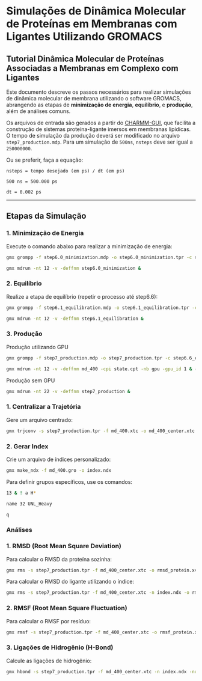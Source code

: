 # Simulações de Dinâmica Molecular de Proteínas em Membranas com Ligantes Utilizando GROMACS
## Tutorial Dinâmica Molecular de Proteínas Associadas a Membranas em Complexo com Ligantes

Este documento descreve os passos necessários para realizar simulações de dinâmica molecular de membrana utilizando o software GROMACS, abrangendo as etapas de **minimização de energia**, **equilíbrio**, e **produção**, além de análises comuns. 

Os arquivos de entrada são gerados a partir do [CHARMM-GUI](https://charmm-gui.org/), que facilita a construção de sistemas proteína-ligante imersos em membranas lipídicas. O tempo de simulação da produção deverá ser modificado no arquivo ```step7_production.mdp```. Para um simulação de ```500ns```, ```nsteps``` deve ser igual a ```250000000```.

Ou se preferir, faça a equação:

```nsteps = tempo desejado (em ps) / dt (em ps)```

```​500 ns = 500.000 ps```

```dt = 0.002 ps```

---

## Etapas da Simulação

### 1. **Minimização de Energia**
Execute o comando abaixo para realizar a minimização de energia:
```bash
gmx grompp -f step6.0_minimization.mdp -o step6.0_minimization.tpr -c step5_input.gro -r step5_input.gro -p topol.top -n index.ndx

gmx mdrun -nt 12 -v -deffnm step6.0_minimization &
```

### 2. **Equilíbrio**
Realize a etapa de equilíbrio (repetir o processo até step6.6):
```bash
gmx grompp -f step6.1_equilibration.mdp -o step6.1_equilibration.tpr -c step5_input.gro -r step5_input.gro -p topol.top -n index.ndx

gmx mdrun -nt 12 -v -deffnm step6.1_equilibration &

```

### 3. **Produção**
Produção utilizando GPU

```bash
gmx grompp -f step7_production.mdp -o step7_production.tpr -c step6.6_equilibration.gro -t step6.6_equilibration.cpt -p topol.top -n index.ndx

gmx mdrun -nt 12 -v -deffnm md_400 -cpi state.cpt -nb gpu -gpu_id 1 & -append
```

Produção sem GPU

```bash
gmx mdrun -nt 22 -v -deffnm step7_production &
```

### 1. **Centralizar a Trajetória**
Gere um arquivo centrado:

```bash
gmx trjconv -s step7_production.tpr -f md_400.xtc -o md_400_center.xtc -pbc mol -center
```

### 2. **Gerar Index**
Crie um arquivo de índices personalizado:

```bash
gmx make_ndx -f md_400.gro -o index.ndx
```

Para definir grupos específicos, use os comandos:

```bash
13 & ! a H*

name 32 UNL_Heavy

q
```

### Análises
### 1. **RMSD (Root Mean Square Deviation)**
Para calcular o RMSD da proteína sozinha:

```bash
gmx rms -s step7_production.tpr -f md_400_center.xtc -o rmsd_protein.xvg -tu ns
```

Para calcular o RMSD do ligante utilizando o índice:

```bash
gmx rms -s step7_production.tpr -f md_400_center.xtc -n index.ndx -o rmsd_ligand.xvg -tu ns
```

### 2. **RMSF (Root Mean Square Fluctuation)**
Para calcular o RMSF por resíduo:

```bash
gmx rmsf -s step7_production.tpr -f md_400_center.xtc -o rmsf_protein.xvg -res
```

### 3. **Ligações de Hidrogênio (H-Bond)**
Calcule as ligações de hidrogênio:

```bash
gmx hbond -s step7_production.tpr -f md_400_center.xtc -n index.ndx -num hbond.xvg -b 0 -tu ns
```
